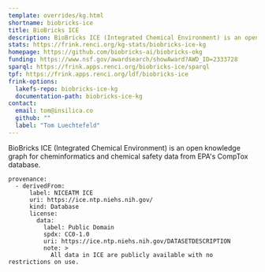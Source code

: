 ```yaml
---
template: overrides/kg.html
shortname: biobricks-ice
title: BioBricks ICE
description: BioBricks ICE (Integrated Chemical Environment) is an open knowledge graph for cheminformatics and chemical safety data from EPA's CompTox database.
stats: https://frink.renci.org/kg-stats/biobricks-ice-kg
homepage: https://github.com/biobricks-ai/biobricks-okg
funding: https://www.nsf.gov/awardsearch/showAward?AWD_ID=2333728
sparql: https://frink.apps.renci.org/biobricks-ice/sparql
tpf: https://frink.apps.renci.org/ldf/biobricks-ice
frink-options:
  lakefs-repo: biobricks-ice-kg
  documentation-path: biobricks-ice-kg
contact:
  email: tom@insilica.co
  github: ""
  label: "Tom Luechtefeld"
---
```

BioBricks ICE (Integrated Chemical Environment) is an open knowledge graph for
cheminformatics and chemical safety data from EPA's CompTox database.


```
provenance:
  - derivedFrom:
      label: NICEATM ICE
      uri: https://ice.ntp.niehs.nih.gov/
      kind: Database
      license:
        data:
          label: Public Domain
          spdx: CC0-1.0
          uri: https://ice.ntp.niehs.nih.gov/DATASETDESCRIPTION
          note: >
            All data in ICE are publicly available with no restrictions on use.
```
